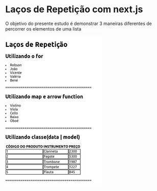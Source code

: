 # Laços de Repetição com next.js

O objetivo do presente estudo é demonstrar 3 maneiras diferentes de percorrer os elementos de uma lista

![](public/assets/images/loop.png)